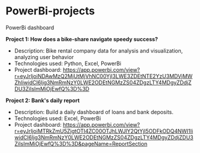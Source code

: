 # PowerBi-projects
PowerBi dashboard

**Project 1: How does a bike-share navigate speedy success?**

- Description: Bike rental company data for analysis and visualization, analyzing user behavior
- Technologies used: Python, Excel, PowerBi
- Project dashboard: https://app.powerbi.com/view?r=eyJrIjoiNDAwMzQ2MjUtMjVhNC00YjI3LWE3ZDEtNTE2YzU3MDVjMWZhIiwidCI6Ijg3NmRmNzY0LWE2ODEtNGMzZS04ZDgzLTY4MDgyZDdjZDU3ZiIsImMiOjEwfQ%3D%3D

**Project 2: Bank's daily report**

- Description: Build a daily dashboard of loans and bank deposits.
- Technologies used: Excel, PowerBi
- Project dashboard: https://app.powerbi.com/view?r=eyJrIjoiMTRkZmU5ZjgtOTI4ZC00OTJhLWJlY2QtYjI5ODFkODQ4NWI1IiwidCI6Ijg3NmRmNzY0LWE2ODEtNGMzZS04ZDgzLTY4MDgyZDdjZDU3ZiIsImMiOjEwfQ%3D%3D&pageName=ReportSection
